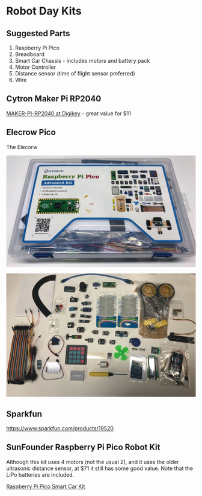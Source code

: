 # Robot Day Kits

## Suggested Parts

1. Raspberry Pi Pico
2. Breadboard
3. Smart Car Chassis - includes motors and battery pack
4. Motor Controller
5. Distance sensor (time of flight sensor preferred)
5. Wire

## Cytron Maker Pi RP2040

[MAKER-PI-RP2040 at Digikey](https://www.digikey.com/en/products/detail/cytron-technologies-sdn-bhd/MAKER-PI-RP2040/14557836) - great value for $11

## Elecrow Pico

The Elecorw 

![](./img/elecrow-pico-kit.jpg)

![](./img/elecrow-pico-parts.jpg)

## Sparkfun

https://www.sparkfun.com/products/19520

## SunFounder Raspberry Pi Pico Robot Kit

Although this kit uses 4 motors (not the usual 2), and it uses
the older ultrasonic distance sensor, at $71 it still has some
good value.  Note that the LiPo batteries are included.

[Raspberry Pi Pico Smart Car Kit ](https://www.sunfounder.com/products/raspberrypi-pico-car)